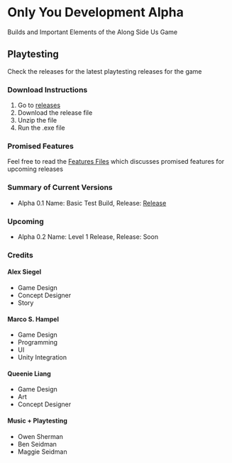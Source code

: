 # Only You Development Alpha
Builds and Important Elements of the Along Side Us Game

## Playtesting
Check the releases for the latest playtesting releases for the game

### Download Instructions
1. Go to [releases](https://github.com/firez2469/AlongSideUsDevelopment/releases)
2. Download the release file
3. Unzip the file
4. Run the .exe file

### Promised Features
Feel free to read the [Features Files](/Features/) which discusses promised features for upcoming releases

### Summary of Current Versions
- Alpha 0.1 Name: Basic Test Build, Release: [Release](https://github.com/firez2469/AlongSideUsDevelopment/releases/tag/Experimental_1)
### Upcoming
- Alpha 0.2 Name: Level 1 Release, Release: Soon


### Credits
#### Alex Siegel
- Game Design
- Concept Designer
- Story

#### Marco S. Hampel
- Game Design
- Programming
- UI
- Unity Integration

#### Queenie Liang
- Game Design
- Art
- Concept Designer

#### Music + Playtesting
- Owen Sherman
- Ben Seidman
- Maggie Seidman
